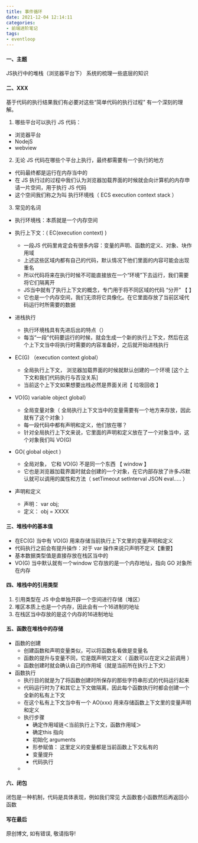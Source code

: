 ```yaml
---
title: 事件循环
date: 2021-12-04 12:14:11
categories: 
- 前端进阶笔记
tags: 
- eventloop
---
```


#### 一、主题
JS执行中的堆栈（浏览器平台下）
系统的梳理一些底层的知识

#### 二、XXX
基于代码的执行结果我们有必要对这些“简单代码的执行过程” 有一个深刻的理解。
1. 哪些平台可以执行 JS 代码：
+ 浏览器平台 
+ NodejS 
+ webview 

2. 无论 JS 代码在哪些个平台上执行，最终都需要有一个执行的地方
+ 代码最终都是运行在内存当中的
+ 在 JS 执行过的过程中我们认为浏览器加载界面的时候就会向计算机的内存申请一片空间，用于执行 JS 代码
+ 这个空间我们称之为叫 执行环境栈（ ECS execution context stack ）

3. 常见的名词 
+ 执行环境栈：本质就是一个内存空间

+ 执行上下文：( EC(execution context) )
  + 一段JS 代码里肯定会有很多内容：变量的声明、函数的定义、对象、块作用域
  + 上述这些区域内都有自己的代码，默认情况下他们里面的内容可能会出现重名
  + 所以代码将来在执行时候不可能直接放在一个“环境”下去运行，我们需要将它们隔离开
  + JS当中就有了执行上下文的概念，专门用于将不同区域的代码 “分开” 【  】
  + 它也是一个内存空间，我们无须将它具像化。在它里面存放了当前区域代码运行时所需要的数据

+ 进栈执行
  + 执行环境栈具有先进后出的特点（）
  + 每当“一段”代码要运行的时候，就会生成一个新的执行上下文，然后在这个上下文当中将执行时需要的内容准备好，之后就开始进栈执行 

+ EC(G) （execution context global）
  + 全局执行上下文， 浏览器加载界面的时候就默认创建的一个环境 [这个上下文和我们代码执行与否没关系]
  + 当前这个上下文如果想要出栈必然是界面关闭【 垃圾回收 】

+ VO(G) variable object global） 
  + 全局变量对象（ 全局执行上下文当中的变量需要有一个地方来存放，因此就有了这个对象 ）
  + 每一段代码中都有声明和定义，他们放在哪？
  + 针对全局执行上下文来说，它里面的声明和定义放在了一个对象当中，这个对象我们叫 VO(G)

+ GO( global object ) 
  + 全局对象， 它和 VO(G) 不是同一个东西 【 window 】
  + 它也是浏览器加载界面时就会创建的一个对象，在它内部存放了许多JS默认就可以调用的属性和方法（ setTimeout setInterval JSON eval..... ）

+ 声明和定义 
  + 声明： var obj; 
  + 定义： obj = XXXX 

#### 三、堆栈中的基本值 
+ 在EC(G) 当中有 VO(G) 用来存储当前执行上下文里的变量声明和定义 
+ 代码执行之前会有提升操作：对于 var 操作来说只声明不定义【重要】
+ 基本数据类型值是直接存放在栈区当中的 
+ VO(G) 当中默认就有一个window 它存放的是一个内存地址，指向 GO 对象所在内存 

#### 四、堆栈中的引用类型
1. 引用类型在 JS 中会单独开辟一个空间进行存储（堆区）
2. 堆区本质上也是一个内存，因此会有一个16进制的地址 
3. 在栈区当中存放的是这个内存的16进制地址

#### 五、函数在堆栈中的存储
+ 函数的创建
  + 创建函数和声明变量类似，可以将函数名看做是变量名
  + 函数的提升与变量不同，它是既声明又定义（ 函数可以在定义之前调用 ）
  + 函数创建时就会确认自己的作用域（就是当前所在执行上下文）
+ 函数执行  
  + 执行目的就是为了将函数创建时所保存的那些字符串形式的代码运行起来
  + 代码运行时为了和其它上下文做隔离，因此每个函数执行时都会创建一个全新的私有上下文
  + 在这个私有上下文当中有一个 AO(xxx) 用来存储函数上下文里的变量声明和定义 
  + 执行步骤
    + 确定作用域链＜当前执行上下文，函数作用域＞
    + 确定this 指向
    + 初始化 arguments
    + 形参赋值： 这里定义的变量都是当前函数上下文私有的
    + 变量提升 
    + 代码执行  
  + 

#### 六、闭包 
闭包是一种机制，代码是具体表现，例如我们常见 大函数套小函数然后再返回小函数  




#### 写在最后

原创博文, 如有错误, 敬请指导!



